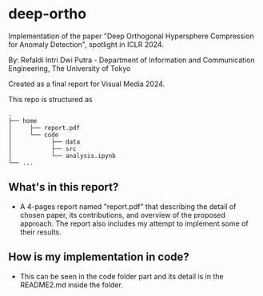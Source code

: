 # deep-ortho
Implementation of the paper "Deep Orthogonal Hypersphere Compression for Anomaly Detection", spotlight in ICLR 2024.

By: Refaldi Intri Dwi Putra -  Department of Information and Communication Engineering, The University of Tokyo

Created as a final report for Visual Media 2024.

This repo is structured as         
    
    .
    ├── home 
    │     ├── report.pdf
    │     └── code      
    │           ├── data         
    │           ├── src          
    │           └── analysis.ipynb
    └── ...
## What's in this report?

- A 4-pages report named "report.pdf" that describing the detail of chosen paper, its contributions, and overview of the proposed approach. The report also includes my attempt to implement some of their results.

## How is my implementation in code?

- This can be seen in the code folder part and its detail is in the README2.md inside the folder.
